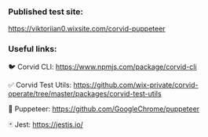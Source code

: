 ### Published test site: 

https://viktoriian0.wixsite.com/corvid-puppeteer

### Useful links:

:bird: Corvid CLI: https://www.npmjs.com/package/corvid-cli

:white_check_mark: Corvid Test Utils: https://github.com/wix-private/corvid-operate/tree/master/packages/corvid-test-utils

:dolls: Puppeteer: https://github.com/GoogleChrome/puppeteer

:black_joker: Jest: https://jestjs.io/
